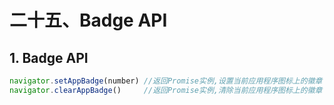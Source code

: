 # 二十五、Badge API

## 1. Badge API

```javascript
navigator.setAppBadge(number) //返回Promise实例,设置当前应用程序图标上的徽章
navigator.clearAppBadge()     //返回Promise实例,清除当前应用程序图标上的徽章
```
